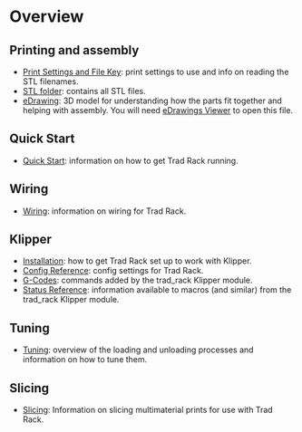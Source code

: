 # Overview

## Printing and assembly
- [Print Settings and File Key](/Print_Settings_and_File_Key.txt):
  print settings to use and info on reading the STL filenames.
- [STL folder](/STLs): contains all STL files.
- [eDrawing](/eDrawings/Trad%20Rack%20Beta%202023-02-15.EASM):
  3D model for understanding how the parts
  fit together and helping with assembly. You will need [eDrawings
  Viewer](https://www.edrawingsviewer.com/) to open this file.

## Quick Start
- [Quick Start](Quick_Start.md): information on how to get
  Trad Rack running.

## Wiring
- [Wiring](Wiring.md): information on wiring for Trad Rack.

## Klipper
- [Installation](klipper/Installation.md): how to get Trad Rack set up
  to work with Klipper.
- [Config Reference](klipper/Config_Reference.md): config settings for
  Trad Rack.
- [G-Codes](klipper/G-Codes.md): commands added by the trad_rack
  Klipper module.
- [Status Reference](klipper/Status_Reference.md): information
  available to macros (and similar) from the trad_rack Klipper module.

## Tuning
- [Tuning](Tuning.md): overview of the loading and unloading
  processes and information on how to tune them.

## Slicing
- [Slicing](Slicing.md): Information on slicing multimaterial
  prints for use with Trad Rack.
